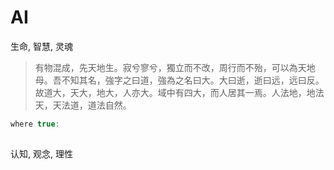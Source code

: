 # AI

生命, 智慧, 灵魂

> 有物混成，先天地生。寂兮寥兮，獨立而不改，周行而不殆，可以為天地母。吾不知其名，強字之曰道，強為之名曰大。大曰逝，逝曰远，远曰反。故道大，天大，地大，人亦大。域中有四大，而人居其一焉。人法地，地法天，天法道，道法自然。

```javascript
where true:
  
```




认知, 观念, 理性
